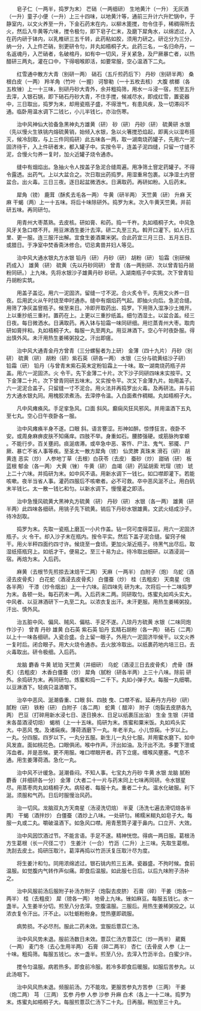 <!-- { "loadSidebar": true } -->
　　皂子仁（一两半，捣罗为末） 芒硝（一两细研） 生地黄汁（一升） 无灰酒（一升）童子小便（一升）上三十四味，以地黄汁等，通前三升计六升贮锅中，于静室内，以文火养至一升，下金石药末在内，以柳木篦搅，勿令住手，稀稠得所去火，然后入牛黄等六味，搅令极匀，即下皂子仁末，及磨下犀角水，以绵滤过，入在药内研于钵内，以乳椎研三五千转，此药粘如胶，须用力研之。研讫分为三分，纳一分，入上件芒硝，别更研令匀，并丸如梧桐子大。此药三名，一名归命丹，一名返魂丹，入芒硝者，名破棺丹，如有中一切风，牙关紧急，及尸厥暴亡者，以热醋研三两丸，灌在口中，下得咽喉即活，如要常服，空心温酒下二丸。

　　红雪通中散方大青（别研一两） 硝石（五斤煎药后下） 丹砂（别研半两） 桑根白皮（一两） 羚羊角（竹叶（一握） 诃黎勒（一十五枚去核） 大腹 槟榔（各五枚锉）上一十三味，别研丹砂大青外，余并粗捣筛，用水一斗浸一宿，煎至五升去滓，入银石锅，即下硝石丹砂大青，不住手搅，候减尽水，即成红雪，置瓷器中，三日取出，捣罗为末，却用瓷瓶子盛，不得泄气，有患风疾，及一切滞闷不通。临卧用温水调下二钱匕，小儿半钱匕，亦治伤寒。

　　治中风神仙大验备急黑神丸方雄黄（研） 砂（研） 丹砂（研） 硫黄研 水银（先以慢火生铁铫内熔硫黄销，始倾入水银，急以火箸搅恐焰起，即离火以湿布搭灭，候冷刮取，与上三件同捣研）此五味各一两，取一湖南烧药罐子，先用六一泥固济待干，入上件研者末，都入罐子中。实按令平，连盖子泥四缝，只留一寸缝不泥，合慢火匀养一复时，加火近罐子烧令通赤。

　　缝中有烟焰出。急抽火令人按盖子急泥合缝周遍。用净筛土窨定药罐子。不得令露透。出药气。上以大盆合之。次日取出药捣罗。用湿重帛包裹。以净湿土内窨盆合。出火毒。三日三夜。逐日起盆微洒水。日满取药。再研如粉。入后药末。

　　犀角（镑） 鹿茸（酥炙去毛各一两） 牛黄（研半两） 天竺黄（研） 升麻 天麻 干蝎（两）上一十五味。将后十味除研外。捣罗为末。次入牛黄天竺黄。并前研五味。再同研匀。

　　用青州大枣蒸熟。去皮核。研如膏、和药。捣一千杵。丸如梧桐子大。中风急风牙关急口噤不开。用豆淋酒生姜汁去滓。研二丸至三丸。斡开口灌下。如人行五里、更一服。连三服汗出解。宜食生姜酒粟米粥。合此药宜三月三日、五月五日、或腊日。于净室中焚香斋沐修合。切忌禽兽并妇人等见。

　　治中风大通水银丸方水银 铅丹（研） 丹砂（研） 胡粉（研） 铅霜（别研候药成入） 雄黄（研） 硫黄（先以丹砂同研） 曾青（各一两别研、次以曾青铅丹胡粉同研。）上九味。先将水银沙子雄黄丹砂 砂研。入湖南瓶子中实筑。次下曾青铅丹胡粉实筑。

　　用盖子盖讫。用六一泥固济。留缝一寸不泥。合火炙令干。先用文火养一日夜。后用武火从午时烧至申时通赤。缝中有烟焰药气起。即抽火向后。急泥合缝。用筛了净灰盖窨瓶子。候至来日。冷即开取药出、捣罗。下用筛入湿净沙土摊开。上以重抄纸三重衬。置药在上。上更以三重抄纸盖。细匀洒湿土。以盆合盖。经三日夜。每日微洒水。日满取药。再入钵与铅霜一味同研细。用烂蒸青州大枣。取肉研如膏拌和。丸如梧桐子大。每服一丸至两丸。用豆淋酒下。空心午时夜卧服。得出慎外风。未汗用热生姜稀粥投之。汗出即瘥。

　　治中风大通青金丹方曾青（三分螺髻者为上研） 金薄（四十九片） 丹砂（别研） 硫黄（研） 胡粉（研）紫石英（研各一两） 水银（三分与硫黄结沙子研） 铅霜（研） 铅丹（与曾青末紫石英末定粉铅霜上一十味。取一湖南烧药瓶子并盖。用六一泥固济。火 令干。先下金薄二十片。次下沙子同研四味末实按平。又下金薄二十片。次下曾青同研五味末。又实按令平。次又下金薄九片。始用盖子。六一泥泥合盖子。只留缝一寸不泥合。用火法并再捣罗出火毒。及再研法。并与前方大通水银丸同。用槐胶浓煮汤。去滓停令温。入白面煮作稠糊。丸如梧桐子大。

　　凡中风瘫痪风。手足挛急风。口面 斜风。癫痫风狂风邪风。并用温酒下五丸至七丸。空心日午夜卧各一服。

　　治中风瘫痪半身不遂。口眼 斜。语言謇涩。形神如醉。惊悸狂言。夜卧不安。或周身麻痹皮肤不知痛痒。四肢不举。身重如石。腰膝强硬。或筋脉拘挛螈 。不能行步。百关壅阏。痰涎痞滞。或卒急中恶、客忤、尸注、鬼气、邪魇、尸厥、暴亡不省人事等疾。至圣太一散方犀角（镑） 仙灵脾 真珠末 滑石（研） 胡黄连 恶实（炒） 人参地丁草（去根）白茯苓（去皮） 蚕砂（炒） 甜硝（研） 板蓝根 郁金（各一两） 大黄（锉） 牛黄（研） 血竭（研）药延胡索 玳瑁（镑） 琥上二十六味。并捣研为末。如中风不语。用新水调下一钱匕。如口噤即灌下。若能咳嗽。夜半当省人事。灌药四服后不咳嗽者。必不可救。卒中恶风涎不止。用白矾末半钱匕。太一散一钱匕和匀。以新水调下。慢慢灌之即活。

　　治中急慢风硫黄大黑神丸方硫黄（研） 丹砂（研） 水银（各一两） 雄黄（研半两）此四味各细研。用铫子先下硫黄。销后下丹砂水银雄黄。文武火结成沙子。待冷刮取。

　　捣罗为末。先取一瓷瓶上磨瓦一小片作盖。钻一窍可度得菜豆。用六一泥固济瓶子。火 令干。却入沙子末在瓶内。按令平实。然后下盖子泥合缝。留窍子候干。用火半秤四面约四寸许。候烧至一食顷。更加火渐近瓶子。待黑气出尽后。取湿纸搭瓶窍上。如纸才干。便易之。至三十易为止。待冷取出细研。以酒浸润一宿。再焙为末。入后药。

　　麻黄（去根节先煎掠去沫焙干二两） 天麻（一两半） 白附子（炮） 乌蛇（酒浸去皮骨炙） 白花蛇（酒浸去皮骨炙） 白僵蚕（炒） 桂（去粗皮） 天南星（炮各半两） 干漆（炒令烟出）上一十六味。前四味先 研为末。次将后一十二味捣罗为末。各顿一处。每石药末一两。入后药末二两。同研取匀。炼蜜丸如鸡头实大。中风者、以豆淋酒研下一丸至二丸。以浓衣复出汗。未汗更服。用热生姜稀粥投。汗出、慎外风。

　　治五脏中风、偏风、贼风、偏枯、手足不遂。八琼丹方硫黄 水银（二味同炮作沙子） 曾青 丹砂 雄黄 白石英 紫石英 铅丹 玄精石胡粉（各一两） 硝石（二两）以上十一味各细研。入瓷合盛。合上留一眼子。外用六一泥固济毕候干。以文火养一复时后。闭合眼子。用大火烧令通赤。去火放冷取出。以纸裹药地内培三日。去火毒取出。研令极细。入后药。

　　龙脑 麝香 牛黄 琥珀 天竺黄（并细研） 乌蛇（酒浸三日去皮骨炙） 虎骨（酥炙）（去粗皮） 木香白僵蚕（炒） 犀角（腻粉（研各半两）上三十八味。除前 研外。余捣研为末。再同研匀。炼蜜和捣一二千下。丸如小弹子大。每服一丸细嚼。以豆淋酒下。轻病只温酒嚼下。

　　治卒中恶风、涎潮昏重、口眼 斜、四肢 曳、口噤不省。延寿丹方丹砂（研） 腻粉（研） 铁粉（研） 白附子（各二两） 蛇黄（ 醋淬） 附子（炮裂去皮脐各九两） 巴豆（打碎用新水浸七日、逐日换水、日足以纸裹压出油） 生金 生银（并错末各苗酒浸切焙） 蝎梢（上一十五味。捣研为末。炼蜜和粟米饭。丸如鸡头实大。中恶风 曳。及诸痫疾。薄荷酒磨下一丸。年老半丸。小儿惊痫。十岁以上。一丸。分四服。四岁以下。一丸分五服。新生儿一丸分七服。并用蜜水磨下。如中风发直。面如桃花色。口眼俱闭。喉中作声。汗出如油。及汗出不流。多要下泄或泻血者。并是恶候。更不用服。唯口噤眼开者。药下立瘥。缠喉风壅塞。气息不通。用生姜薄荷酒。急化一丸。

　　治中风不计缓急。涎潮昏闷。不知人事。七宝丸方丹砂 牛黄 水银 龙脑 腻粉 麝香（并细研各一分） 金薄（大者二十一片与药末同上七味再同研。令水银星尽。用蒸枣肉丸如梧桐子大。病轻者、每服十丸。重者二十丸。温水化破服。利下涎。须服和气药。日后时服慢治风药。

　　治一切风。龙脑双丸方天南星（汤浸洗切焙） 半夏（汤洗七遍去滑切焙各半两） 干蝎（酒拌炒） 白僵蚕（酒炒上八味。一处研匀。稀糯米糊丸如皂子大。每服一丸或二丸。嚼破温酒下。如急风口噤。用青葱筒子灌于鼻内。口立开、大效。

　　治中风因饮酒过节。不能言语。手足不遂。精神恍惚。得病一两日服。葛根汤方生葛根（长一尺径二寸） 生姜汁（一合） 竹沥（二升）上三味。先取生葛根。洗刮去皮土。捣研压取汁。葛滓再捣以竹沥沃复压取汁尽为度。

　　将生姜汁和匀。同用浓绵滤过。银石铫内煎三五沸。瓷器盛。不拘时候。食前温服。如觉腹内气转作声似痛。即食后温服。如此服七日后。以后九味附子汤补之。

　　治中风服前汤后服附子补汤方附子（炮裂去皮脐） 石膏（碎） 干姜（炮各一两半） 桂（去粗皮） 犀（镑各一两） 地骨上九味。锉如麻豆。每服五钱匕。水一盏半。入生姜半分切。煎至八分去滓。空腹温服。三服后。用热生姜稀粥投之。以浓衣复令汗出。汗不止。以牡蛎粉粉身。觉热壅即疏服。

　　病势损。不必尽剂。服此二药未效。宜服后薏苡仁汤。

　　治中风风势未退。服前汤数日未效。薏苡仁汤方薏苡仁（炒一两半） 葳蕤（一两） 麦门冬（去心生用半两） 石膏（碎二两半） 杏仁（去骨皮 人参（上一十味。粗捣筛。每服五钱匕。水一盏半。煎至八分。去滓入竹沥半合。白蜜少许。

　　搅令匀温服。病若热多。即食前冷服。若冷多即食后暖服。如服后苦参丸。以此汤咽下。

　　治中风风热未退。频服前汤。力不能攻。更服苦参丸方苦参（三两） 干姜（炮二两） 芎 （三两） 玄参 丹参 人参 沙参 升麻 白术（各上一十二味。捣罗为末。炼蜜丸如梧桐子大。每服煎薏苡仁汤下二十丸。日再服。稍加至三十丸。

